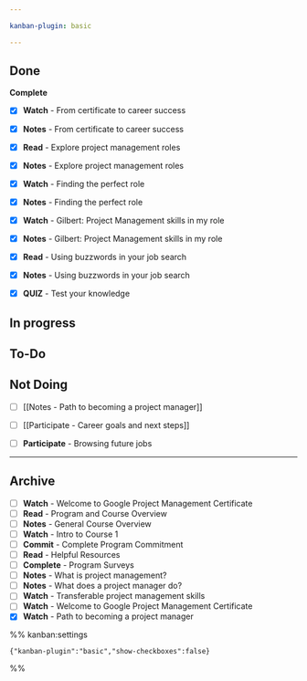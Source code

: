 ```yaml
---

kanban-plugin: basic

---
```


## Done

**Complete**
- [x] **Watch** - From certificate to career success
- [x] **Notes** - From certificate to career success
- [x] **Read** - Explore project management roles
- [x] **Notes** - Explore project management roles
- [x] **Watch** - Finding the perfect role
- [x] **Notes** - Finding the perfect role
- [x] **Watch** - Gilbert: Project Management skills in my role
- [x] **Notes** - Gilbert: Project Management skills in my role
- [x] **Read** - Using buzzwords in your job search
- [x] **Notes** - Using buzzwords in your job search
- [x] **QUIZ** - Test your knowledge


## In progress



## To-Do



## Not Doing

- [ ] [[Notes  - Path to becoming a project manager]]
- [ ] [[Participate  - Career goals and next steps]]
- [ ] **Participate** - Browsing future jobs


***

## Archive

- [ ] **Watch** - Welcome to Google Project Management Certificate
- [ ] **Read** - Program and Course Overview
- [ ] **Notes** - General Course Overview
- [ ] **Watch** - Intro to Course 1
- [ ] **Commit** - Complete Program Commitment
- [ ] **Read** - Helpful Resources
- [ ] **Complete** - Program Surveys
- [ ] **Notes** - What is project management?
- [ ] **Notes** - What does a project manager do?
- [ ] **Watch** - Transferable project management skills
- [ ] **Watch** - Welcome to Google Project Management Certificate
- [x] **Watch** - Path to becoming a project manager

%% kanban:settings
```
{"kanban-plugin":"basic","show-checkboxes":false}
```
%%
